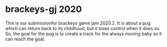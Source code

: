 # brackeys-gj 2020

This is our submissionfor brackeys game jam 2020.2. It is about a pug which can return back to its childhood, but it loses control when it does so. So, the goal for the pug is to create a track for the always moving baby so it can reach the goal.
